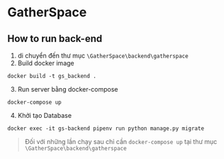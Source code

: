 # GatherSpace


## How to run back-end
1. di chuyển đến thư mục `\GatherSpace\backend\gatherspace` 
2. Build docker image

```
docker build -t gs_backend .
```

3. Run server bằng docker-compose

```
docker-compose up
```

4. Khởi tạo Database

```
docker exec -it gs-backend pipenv run python manage.py migrate
```

> Đối với những lần chạy sau chỉ cần `docker-compose up` tại thư mục `\GatherSpace\backend\gatherspace`
